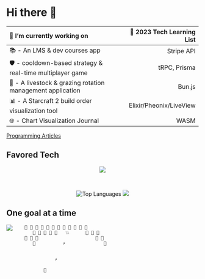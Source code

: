 # Hi there 👋

🔭 I’m currently working on                                           | 🌱 2023 Tech Learning List
:---------------------------------------------------------            | ---------------------------:
📚 - An LMS & dev courses app                                         | Stripe API                                                    
🛡️ - cooldown-based strategy & real-time multiplayer game             | tRPC, Prisma
🐑 - A livestock & grazing rotation management application            | Bun.js
📊 - A Starcraft 2 build order visualization tool                     | Elixir/Pheonix/LiveView
🌐 - Chart Visualization Journal                                      | WASM

[Programming Articles](https://wjv.io/blog/blog)

## Favored Tech

<!-- <img src="tech.svg" width="1200" height="100" alt="favored tech icons" title="HTML - CSS - JS - Git - Node - VSCode - React - D3.js - Redux - Web Components - Firebase - Next.js - Typescript - Vite - GraphQL - Apollo GraphQL - Solid.js - Elixir"> -->
<p align="center">
  <img src="https://skillicons.dev/icons?i=html,css,js,typescript,git,nodejs,svelte,solidjs,react,d3,vite,supabase,elixir,wasm&theme=light" />
</p>
<br>
<p align="center">
  <img src="https://github-readme-stats.vercel.app/api/top-langs/?username=JamieVaughn&layout=compact" alt="Top Languages" />
  <a href="https://skillicons.dev">
    <img src="https://skillicons.dev/icons?i=typescript,svelte,d3,nodejs,supabase,elixir&perline=3&theme=light" />
  </a>
</p>

<!-- see for more readme badges: https://github.com/rzashakeri/beautify-github-profile -->

## One goal at a time

<!--
<img src="https://github-readme-stats-git-masterrstaa-rickstaa.vercel.app/api?username=JamieVaughn&show_icons=true&theme=gotham" alt="Github Stats" align="right" />
-->

<img src="https://github-readme-streak-stats.herokuapp.com/?user=JamieVaughn&theme=dark" align="left" >


        👾 👾 👾 👾 👾 👾 👾 👾 👾 👾 👾 👾
           👾 👾 👾 👾 👾   💥      👾 👾 👾
        👾 👾 👾                     👾 👾
           👾          ⚡              👾
                       

                   ⚡

               📡



